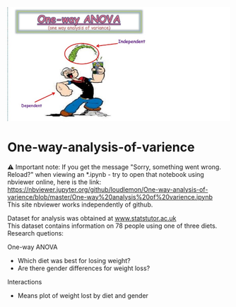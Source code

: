 <p align="center">
<img src = "images/sailor.jpg" >
</p>





# One-way-analysis-of-varience

:warning: Important note: If you get the message "Sorry, something went wrong. Reload?" when viewing an *.ipynb - try to open that notebook using nbviewer online, here is the link: \
https://nbviewer.jupyter.org/github/loudlemon/One-way-analysis-of-varience/blob/master/One-way%20analysis%20of%20varience.ipynb \
This site nbviewer works independently of github.

Dataset for analysis was obtained at www.statstutor.ac.uk \
This dataset contains information on 78 people using one of three diets.\
Research quetions:

 One-way ANOVA
  - Which diet was best for losing weight?
  - Are there gender differences for weight loss?
  
Interactions
  - Means plot of weight lost by diet and gender

